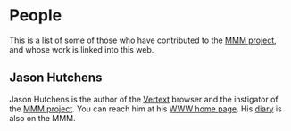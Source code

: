 # People

This is a list of some of those who have contributed to the [MMM project](/), and whose work is linked into this web.

## Jason Hutchens

Jason Hutchens is the author of the [Vertext](software-products.md) browser and the instigator of the [MMM project](/). You can reach him at his [WWW home page](https://www.kranzky.com). His [diary](diary) is also on the MMM.
